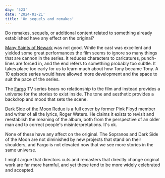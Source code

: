 ```yaml
---
day: '523'
date: '2024-01-21'
title: 'On sequels and remakes'
---
```


Do remakes, sequels, or additional content related to something already established have any effect on the original?

[Many Saints of Newark](https://www.imdb.com/title/tt8110232/) was not good. While the cast was excellent and yielded some great performances the film seems to ignore so many things that are cannon in the series. It reduces characters to caricatures, punch-lines are forced in, and the end refers to something probably too subtle. It takes place too early for us to learn much about how Tony became Tony. A 10 episode series would have allowed more development and the space to suit the pace of the series.

The [Fargo](<https://en.wikipedia.org/wiki/Fargo_(TV_series)>) TV series bears no relationship to the film and instead provides a universe for the stories to exist inside. The tone and aesthetic provides a backdrop and mood that sets the scene.

[Dark Side of the Moon Redux](https://en.wikipedia.org/wiki/The_Dark_Side_of_the_Moon_Redux) is a full cover by former Pink Floyd member and writer of all the lyrics, Roger Waters. He claims it exists to revisit and reestablish the meaning of the album, both from the perspective of an older man and to correct people's misinterpretations. It's ok.

None of these have any affect on the original. The Sopranos and Dark Side of the Moon are not diminished by new projects that stand on their shoulders, and Fargo is not elevated now that we see more stories in the same universe.

I might argue that directors cuts and remasters that directly change original work are far more harmful, and yet these tend to be more widely celebrated and accepted.
